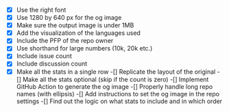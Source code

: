-[x] Use the right font
-[x] Use 1280 by 640 px for the og image
-[x] Make sure the output image is under 1MB
-[x] Add the visualization of the languages used
-[x] Include the PFP of the repo owner
-[x] Use shorthand for large numbers (10k, 20k etc.)
-[x] Include issue count
-[x] Include discussion count
-[x] Make all the stats in a single row
-[] Replicate the layout of the original
-[] Make all the stats optional (skip if the count is zero)
-[] Implement GitHub Action to generate the og image
-[] Properly handle long repo names (with ellipsis)
-[] Add instructions to set the og image in the repo settings
-[] Find out the logic on what stats to include and in which order
